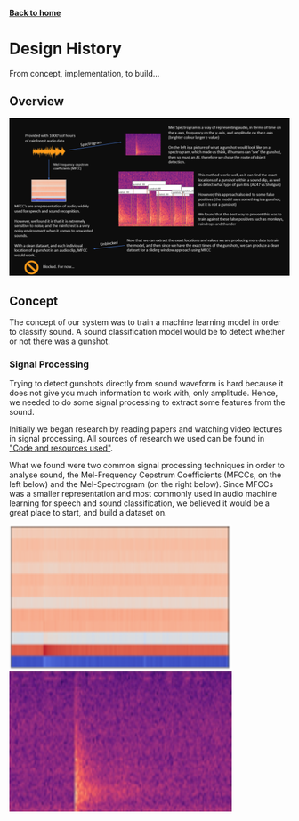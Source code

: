 [__Back to home__](index.md)

# Design History

From concept, implementation, to build...

## Overview

<img src="assets/slide.png" alt="Overview"/>

## Concept

The concept of our system was to train a machine learning model in order to classify sound. A sound classification model would be to detect whether or not there was a gunshot.

### Signal Processing

Trying to detect gunshots directly from sound waveform is hard because it does not give you much information to work with, only amplitude. Hence, we needed to do some signal processing to extract some features from the sound.

Initially we began research by reading papers and watching video lectures in signal processing. All sources of research we used can be found in ["Code and resources used"](coderesources.md).

What we found were two common signal processing techniques in order to analyse sound, the Mel-Frequency Cepstrum Coefficients (MFCCs, on the left below) and the Mel-Spectrogram (on the right below). Since MFCCs was a smaller representation and most commonly used in audio machine learning for speech and sound classification, we believed it would be a great place to start, and build a dataset on.

<p float="left">
  <img src="assets/mfcc.png" alt="MFCC" width="400"/>
  <img src="assets/spectrogram.png" alt="Spectrgram" width="400"/>
</p>

